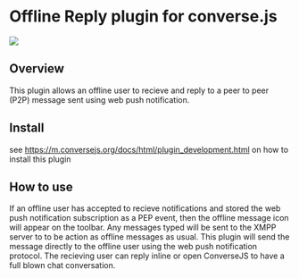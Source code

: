 # Offline Reply plugin for converse.js

<img src="https://github.com/conversejs/community-plugins/blob/master/packages/offline-reply/offline-reply.png?raw=true" />

## Overview
This plugin allows an offline user to recieve and reply to a peer to peer (P2P) message sent using web push notification. 

## Install
see https://m.conversejs.org/docs/html/plugin_development.html on how to install this plugin

## How to use
If an offline user has accepted to recieve notifications and stored the web push notification subscription as a PEP event, then the offline message icon will appear on the toolbar.
Any messages typed will be sent to the XMPP server to to be action as offline messages as usual. This plugin will send the message directly to the offline user using the web push notification protocol. 
The recieving user can reply inline or open ConverseJS to have a full blown chat conversation.
